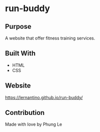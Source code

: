 # run-buddy

## Purpose
A website that offer fitness training services.

## Built With
* HTML
* CSS

## Website
https://lernantino.github.io/run-buddy/

## Contribution
Made with love by Phung Le
 
